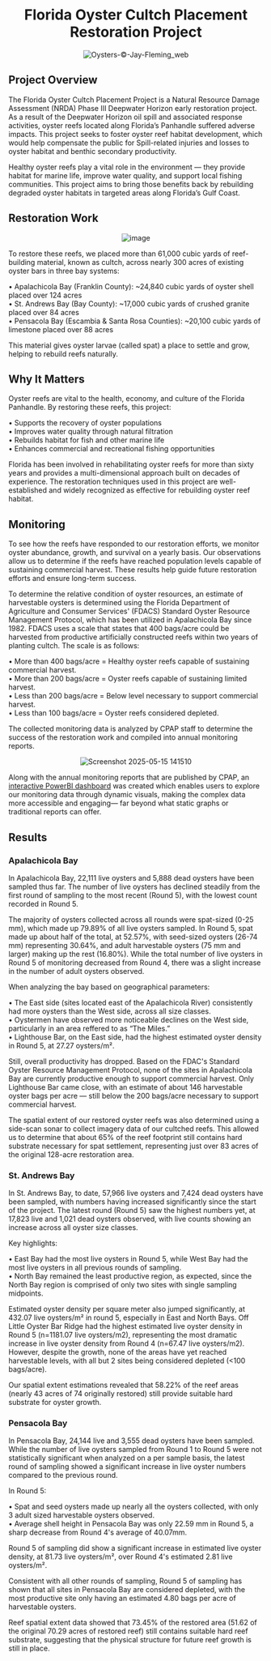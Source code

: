<div align="center">

# Florida Oyster Cultch Placement Restoration Project
![Oysters-©-Jay-Fleming_web](https://github.com/user-attachments/assets/d8bb8392-b24a-42d8-9778-8a1b2d21827b)

</div>

## Project Overview
The Florida Oyster Cultch Placement Project is a Natural Resource Damage Assessment (NRDA) Phase III Deepwater Horizon early restoration project. As a result of the Deepwater Horizon oil spill and associated response activities, oyster reefs located along Florida’s Panhandle suffered adverse impacts. This project seeks to foster oyster reef habitat development, which would help compensate the public for Spill-related injuries and losses to oyster habitat and benthic secondary productivity.

Healthy oyster reefs play a vital role in the environment — they provide habitat for marine life, improve water quality, and support local fishing communities. This project aims to bring those benefits back by rebuilding degraded oyster habitats in targeted areas along Florida’s Gulf Coast.

## Restoration Work
<div align="center">
  
![image](https://github.com/user-attachments/assets/4e95b501-4d51-449a-87c7-91e0252e8183)

</div>

To restore these reefs, we placed more than 61,000 cubic yards of reef-building material, known as cultch, across nearly 300 acres of existing oyster bars in three bay systems:

•	Apalachicola Bay (Franklin County): ~24,840 cubic yards of oyster shell placed over 124 acres <br />
•	St. Andrews Bay (Bay County): ~17,000 cubic yards of crushed granite placed over 84 acres <br />
•	Pensacola Bay (Escambia & Santa Rosa Counties): ~20,100 cubic yards of limestone placed over 88 acres <br />

This material gives oyster larvae (called spat) a place to settle and grow, helping to rebuild reefs naturally.

## Why It Matters
Oyster reefs are vital to the health, economy, and culture of the Florida Panhandle. By restoring these reefs, this project:

• Supports the recovery of oyster populations <br />
• Improves water quality through natural filtration <br />
• Rebuilds habitat for fish and other marine life <br />
• Enhances commercial and recreational fishing opportunities <br />

Florida has been involved in rehabilitating oyster reefs for more than sixty years and provides a multi-dimensional approach built on decades of experience. The restoration techniques used in this project are well-established and widely recognized as effective for rebuilding oyster reef habitat.

## Monitoring
To see how the reefs have responded to our restoration efforts, we monitor oyster abundance, growth, and survival on a yearly basis. Our observations allow us to determine if the reefs have reached population levels capable of sustaining commercial harvest. These results help guide future restoration efforts and ensure long-term success.

To determine the relative condition of oyster resources, an estimate of harvestable oysters is determined using the Florida Department of Agriculture and Consumer Services' (FDACS) Standard Oyster Resource Management Protocol, which has been utilized in Apalachicola Bay since 1982. FDACS uses a scale that states that 400 bags/acre could be harvested from productive artificially constructed reefs within two years of planting cultch. The scale is as follows: 

•	More than 400 bags/acre = Healthy oyster reefs capable of sustaining commercial harvest. <br />
•	More than 200 bags/acre = Oyster reefs capable of sustaining limited harvest. <br />
•	Less than 200 bags/acre = Below level necessary to support commercial harvest. <br />
•	Less than 100 bags/acre = Oyster reefs considered depleted. <br />

The collected monitoring data is analyzed by CPAP staff to determine the success of the restoration work and compiled into annual monitoring reports.

<div align="center">
  
![Screenshot 2025-05-15 141510](https://github.com/user-attachments/assets/fc778dc5-0492-43ee-a7d9-2d50f60f37f8)

</div>

Along with the annual monitoring reports that are published by CPAP, an [interactive PowerBI dashboard](https://app.powerbi.com/view?r=eyJrIjoiODhhZGQxZmYtYjYzYy00MTQ0LWI3M2EtZmE3NzdlODdlOGE3IiwidCI6ImI2MjAxOTYwLTQ1YmEtNGI3OC1iMDgwLWYxYzQzM2ZmNmUzNiIsImMiOjZ9) was created which enables users to explore our monitoring data through dynamic visuals, making the complex data more accessible and engaging— far beyond what static graphs or traditional reports can offer.

## Results

### Apalachicola Bay
In Apalachicola Bay, 22,111 live oysters and 5,888 dead oysters have been sampled thus far. The number of live oysters has declined steadily from the first round of sampling to the most recent (Round 5), with the lowest count recorded in Round 5.

The majority of oysters collected across all rounds were spat-sized (0-25 mm), which made up 79.89% of all live oysters sampled. In Round 5, spat made up about half of the total, at 52.57%, with seed-sized oysters (26-74 mm) representing 30.64%, and adult harvestable oysters (75 mm and larger) making up the rest (16.80%). While the total number of live oysters in Round 5 of monitoring decreased from Round 4, there was a slight increase in the number of adult oysters observed. 

When analyzing the bay based on geographical parameters:

• The East side (sites located east of the Apalachicola River) consistently had more oysters than the West side, across all size classes. <br />
• Oystermen have observed more noticeable declines on the West side, particularly in an area reffered to as “The Miles.” <br />
• Lighthouse Bar, on the East side, had the highest estimated oyster density in Round 5, at 27.27 oysters/m². <br />

Still, overall productivity has dropped. Based on the FDAC's Standard Oyster Resource Management Protocol, none of the sites in Apalachicola Bay are currently productive enough to support commercial harvest. Only Lighthouse Bar came close, with an estimate of about 146 harvestable oyster bags per acre — still below the 200 bags/acre necessary to support commercial harvest.

The spatial extent of our restored oyster reefs was also determined using a side-scan sonar to collect imagery data of our cultched reefs. This allowed us to determine that about 65% of the reef footprint still contains hard substrate necessary for spat settlement, representing  just over 83 acres of the original 128-acre restoration area.

### St. Andrews Bay
In St. Andrews Bay, to date, 57,966 live oysters and 7,424 dead oysters have been sampled, with numbers having increased significantly since the start of the project. The latest round (Round 5) saw the highest numbers yet, at 17,823 live and 1,021 dead oysters observed, with live counts showing an increase across all oyster size classes.

Key highlights:

• East Bay had the most live oysters in Round 5, while West Bay had the most live oysters in all previous rounds of sampling. <br />
• North Bay remained the least productive region, as expected, since the North Bay region is comprised of only two sites with single sampling midpoints. <br />

Estimated oyster density per square meter also jumped significantly, at 432.07 live oysters/m² in round 5, especially in East and North Bays. Off Little Oyster Bar Ridge had the highest estimated live oyster density in Round 5 (n=1181.07 live oysters/m2), representing the most dramatic increase in live oyster density from Round 4 (n=67.47 live oysters/m2). However, despite the growth, none of the areas have yet reached harvestable levels, with all but 2 sites being considered depleted (<100 bags/acre).

Our spatial extent estimations revealed that 58.22% of the reef areas (nearly 43 acres of 74 originally restored) still provide suitable hard substrate for oyster growth.

### Pensacola Bay
In Pensacola Bay, 24,144 live and 3,555 dead oysters have been sampled. While the number of live oysters sampled from Round 1 to Round 5 were not statistically significant when analyzed on a per sample basis, the latest round of sampling showed a significant increase in live oyster numbers compared to the previous round.

In Round 5:

• Spat and seed oysters made up nearly all the oysters collected, with only 3 adult sized harvestable oysters observed. <br />
• Average shell height in Pensacola Bay was only 22.59 mm in Round 5, a sharp decrease from Round 4's average of 40.07mm. <br />

Round 5 of sampling did show a significant increase in estimated live oyster density, at 81.73 live oysters/m², over Round 4's estimated 2.81 live oysters/m².

Consistent with all other rounds of sampling, Round 5 of sampling has shown that all sites in Pensacola Bay are considered depleted, with the most productive site only having an estimated 4.80 bags per acre of harvestable oysters.

Reef spatial extent data showed that 73.45% of the restored area (51.62 of the original 70.29 acres of restored reef) still contains suitable hard reef substrate, suggesting that the physical structure for future reef growth is still in place.
